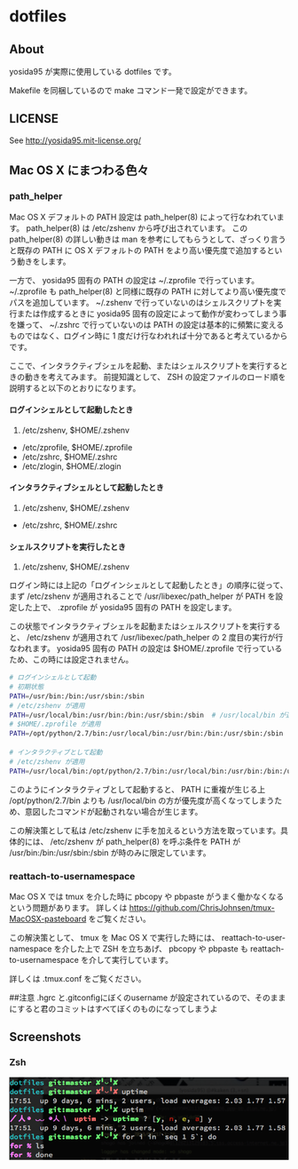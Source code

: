 # dotfiles

## About
yosida95 が実際に使用している dotfiles です。

Makefile を同梱しているので make コマンド一発で設定ができます。

## LICENSE
See http://yosida95.mit-license.org/

## Mac OS X にまつわる色々
### path_helper
Mac OS X デフォルトの PATH 設定は path_helper(8) によって行なわれています。 path_helper(8) は /etc/zshenv から呼び出されています。
この path_helper(8) の詳しい動きは man を参考にしてもらうとして、ざっくり言うと既存の PATH に OS X デフォルトの PATH をより高い優先度で追加するという動きをします。

一方で、 yosida95 固有の PATH の設定は ~/.zprofile で行っています。 ~/.zprofile も path_helper(8) と同様に既存の PATH に対してより高い優先度でパスを追加しています。
~/.zshenv で行っていないのはシェルスクリプトを実行または作成するときに yosida95 固有の設定によって動作が変わってしまう事を嫌って、 ~/.zshrc で行っていないのは PATH の設定は基本的に頻繁に変えるものではなく、ログイン時に 1 度だけ行なわれれば十分であると考えているからです。

ここで、インタラクティブシェルを起動、またはシェルスクリプトを実行するときの動きを考えてみます。
前提知識として、 ZSH の設定ファイルのロード順を説明すると以下のとおりになります。
#### ログインシェルとして起動したとき
1. /etc/zshenv, $HOME/.zshenv
+ /etc/zprofile, $HOME/.zprofile
+ /etc/zshrc, $HOME/.zshrc
+ /etc/zlogin, $HOME/.zlogin

#### インタラクティブシェルとして起動したとき
1. /etc/zshenv, $HOME/.zshenv
+ /etc/zshrc, $HOME/.zshrc

#### シェルスクリプトを実行したとき
1. /etc/zshenv, $HOME/.zshenv

ログイン時には上記の「ログインシェルとして起動したとき」の順序に従って、まず /etc/zshenv が適用されることで /usr/libexec/path_helper が PATH を設定した上で、 .zprofile が yosida95 固有の PATH を設定します。

この状態でインタラクティブシェルを起動またはシェルスクリプトを実行すると、 /etc/zshenv が適用されて /usr/libexec/path_helper の 2 度目の実行が行なわれます。
yosida95 固有の PATH の設定は $HOME/.zprofile で行っているため、この時には設定されません。

```sh
# ログインシェルとして起動
# 初期状態
PATH=/usr/bin:/bin:/usr/sbin:/sbin
# /etc/zshenv が適用
PATH=/usr/local/bin:/usr/bin:/bin:/usr/sbin:/sbin  # /usr/local/bin が追加された
# $HOME/.zprofile が適用
PATH=/opt/python/2.7/bin:/usr/local/bin:/usr/bin:/bin:/usr/sbin:/sbin  # /opt/python/2.7/bin が追加された

# インタラクティブとして起動
# /etc/zshenv が適用
PATH=/usr/local/bin:/opt/python/2.7/bin:/usr/local/bin:/usr/bin:/bin:/usr/sbin:/sbin  # /usr/local/bin が追加された
```

このようにインタラクティブとして起動すると、 PATH に重複が生じる上 /opt/python/2.7/bin よりも /usr/local/bin の方が優先度が高くなってしまうため、意図したコマンドが起動されない場合が生じます。

この解決策として私は /etc/zshenv に手を加えるという方法を取っています。具体的には、 /etc/zshenv が path_helper(8) を呼ぶ条件を PATH が /usr/bin:/bin:/usr/sbin:/sbin が時のみに限定しています。

### reattach-to-usernamespace
Mac OS X では tmux を介した時に pbcopy や pbpaste がうまく働かなくなるという問題があります。
詳しくは https://github.com/ChrisJohnsen/tmux-MacOSX-pasteboard をご覧ください。

この解決策として、 tmux を Mac OS X で実行した時には、 reattach-to-user-namespace を介した上で ZSH を立ちあげ、 pbcopy や pbpaste も reattach-to-usernamespace を介して実行しています。

詳しくは .tmux.conf をご覧ください。

##注意
.hgrc と.gitconfigにぼくのusername が設定されているので、そのままにすると君のコミットはすべてぼくのものになってしまうよ

## Screenshots
### Zsh
![zsh](./zsh.png)
